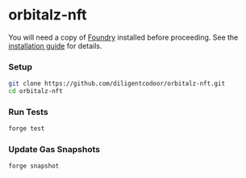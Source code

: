 # orbitalz-nft

You will need a copy of [Foundry](https://github.com/foundry-rs/foundry) installed before proceeding. See the [installation guide](https://github.com/foundry-rs/foundry#installation) for details.

### Setup

```sh
git clone https://github.com/diligentcodoor/orbitalz-nft.git
cd orbitalz-nft
```

### Run Tests

```sh
forge test
```

### Update Gas Snapshots

```sh
forge snapshot
```
